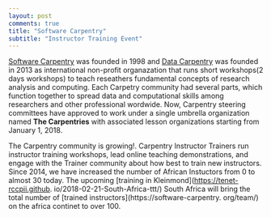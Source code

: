 ```yaml
---
layout: post
comments: true
title: "Software Carpentry"
subtitle: "Instructor Training Event"
---
```


[Software Carpentry](https://software-carpentry.org/) was founded in 1998 and [Data Carpentry](http://www.datacarpentry.org)
was founded in 2013 as international non-profit organazation that runs short workshops(2 days workshops) to teach reseathers
fundamental concepts of research analysis and computing. Each Carpetry community had several parts, which  function together to
spread data and computational skills among researchers and other professional wordwide. Now, Carpentry steering committees have 
approved to work under a single umbrella organization named **The Carpentries** 
with associated lesson organizations starting from January 1, 2018. 

The Carpentry community is growing!. Carpentry Instructor Trainers run instructor training workshops, lead online teaching 
demonstrations, and engage with the Trainer community about how best to train new instructors. Since 2014, we have increased 
the number of African Instuctors from 0 to almost 30 today. The upcoming [training in Kleinmond](https://tenet-rccpii.github.
io/2018-02-21-South-Africa-ttt/) South Africa will  bring the total number of [trained instructors](https://software-carpentry.
org/team/) on the africa continet to over 100.
